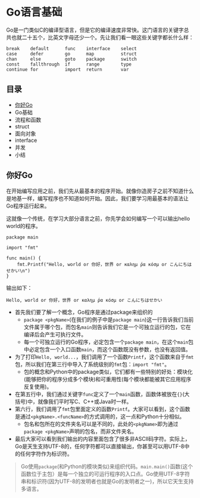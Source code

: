 # Go语言基础

Go是一门类似C的编译型语言，但是它的编译速度非常快。这门语言的关键字总共也就二十五个，比英文字母还少一个。先让我们看一眼这些关键字都长什么样：

    break    default      func    interface    select
    case     defer        go      map          struct
    chan     else         goto    package      switch
    const    fallthrough  if      range        type
    continue for          import  return       var

    
## 目录

* [你好Go](#你好Go)
* Go基础
* 流程和函数
* struct
* 面向对象
* interface
* 并发
* 小结


## 你好Go

在开始编写应用之前，我们先从最基本的程序开始。就像你造房子之前不知道什么是地基一样，编写程序也不知道如何开始。因此，我们要学习用最基本的语法让Go程序运行起来。

这就像一个传统，在学习大部分语言之前，你先学会如何编写一个可以输出hello world的程序。

```
package main

import "fmt"

func main() {
	fmt.Printf("Hello, world or 你好，世界 or καλημ ́ρα κóσμ or こんにちはせかい\n")
}
```

输出如下：

```
Hello, world or 你好，世界 or καλημ ́ρα κóσμ or こんにちはせかい
```

* 首先我们要了解一个概念，Go程序是通过package来组织的
  * `package <pkgName>`(在我们的例子中是`package main`)这一行告诉我们当前文件属于哪个包，而包名`main`则告诉我们它是一个可独立运行的包，它在编译后会产生可执行文件。
  * 每一个可独立运行的Go程序，必定包含一个`package main`，在这个`main`包中必定包含一个入口函数`main`，而这个函数既没有参数，也没有返回值。
* 为了打印`Hello, world...`，我们调用了一个函数`Printf`，这个函数来自于`fmt`包，所以我们在第三行中导入了系统级别的`fmt`包：`import "fmt"`。
  * 包的概念和Python中的package类似，它们都有一些特别的好处：模块化(能够把你的程序分成多个模块)和可重用性(每个模块都能被其它应用程序反复使用)。
* 在第五行中，我们通过关键字`func`定义了一个`main`函数，函数体被放在`{}`(大括号)中，就像我们平时写C、C++或Java时一样。
* 第六行，我们调用了`fmt`包里面定义的函数`Printf`。大家可以看到，这个函数是通过`<pkgName>.<funcName>`的方式调用的，这一点和Python十分相似。
  * 包名和包所在的文件夹名可以是不同的，此处的`<pkgName>`即为通过`package <pkgName>`声明的包名，而非文件夹名。
* 最后大家可以看到我们输出的内容里面包含了很多非ASCII码字符。实际上，Go是天生支持UTF-8的，任何字符都可以直接输出，你甚至可以用UTF-8中的任何字符作为标识符。

> Go使用`package`(和Python的模块类似)来组织代码。`main.main()`函数(这个函数位于主包）是每一个独立的可运行程序的入口点。Go使用UTF-8字符串和标识符(因为UTF-8的发明者也就是Go的发明者之一)，所以它天生支持多语言。